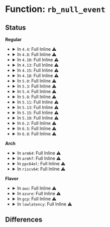 # Function: <code>rb_null_event</code>

## Status
<b>Regular</b>
<ul>
<li>
<details>
<summary>In <code>4.4</code>: Full Inline ⚠️</summary>

**Collision:** Unique Static

**Inline:** Full

**Transformation:** False

**Instances:**

```
In kernel/trace/ring_buffer.c (0)
Location: kernel/trace/ring_buffer.c:149
Inline: True
```
</details>
</li>
<li>
<details>
<summary>In <code>4.8</code>: Full Inline ⚠️</summary>

**Collision:** Unique Static

**Inline:** Full

**Transformation:** False

**Instances:**

```
In kernel/trace/ring_buffer.c (0)
Location: kernel/trace/ring_buffer.c:149
Inline: True
```
</details>
</li>
<li>
<details>
<summary>In <code>4.10</code>: Full Inline ⚠️</summary>

**Collision:** Unique Static

**Inline:** Full

**Transformation:** False

**Instances:**

```
In kernel/trace/ring_buffer.c (0)
Location: kernel/trace/ring_buffer.c:149
Inline: True
```
</details>
</li>
<li>
<details>
<summary>In <code>4.13</code>: Full Inline ⚠️</summary>

**Collision:** Unique Static

**Inline:** Full

**Transformation:** False

**Instances:**

```
In kernel/trace/ring_buffer.c (0)
Location: kernel/trace/ring_buffer.c:150
Inline: True
```
</details>
</li>
<li>
<details>
<summary>In <code>4.15</code>: Full Inline ⚠️</summary>

**Collision:** Unique Static

**Inline:** Full

**Transformation:** False

**Instances:**

```
In kernel/trace/ring_buffer.c (0)
Location: kernel/trace/ring_buffer.c:149
Inline: True
```
</details>
</li>
<li>
<details>
<summary>In <code>4.18</code>: Full Inline ⚠️</summary>

**Collision:** Unique Static

**Inline:** Full

**Transformation:** False

**Instances:**

```
In kernel/trace/ring_buffer.c (ffffffff8117ba50)
Location: kernel/trace/ring_buffer.c:155
Inline: True
Inline callers:
  - kernel/trace/ring_buffer.c:ring_buffer_read_page
  - kernel/trace/ring_buffer.c:ring_buffer_read_page
  - kernel/trace/ring_buffer.c:ring_buffer_read_page
  - kernel/trace/ring_buffer.c:rb_iter_peek
  - kernel/trace/ring_buffer.c:rb_buffer_peek
  - kernel/trace/ring_buffer.c:rb_advance_iter
  - kernel/trace/ring_buffer.c:rb_advance_reader
  - kernel/trace/ring_buffer.c:ring_buffer_discard_commit
  - kernel/trace/ring_buffer.c:ring_buffer_discard_commit
  - kernel/trace/ring_buffer.c:ring_buffer_event_length
```
</details>
</li>
<li>
<details>
<summary>In <code>5.0</code>: Full Inline ⚠️</summary>

**Collision:** Unique Static

**Inline:** Full

**Transformation:** False

**Instances:**

```
In kernel/trace/ring_buffer.c (ffffffff81188cab)
Location: kernel/trace/ring_buffer.c:156
Inline: True
Inline callers:
  - kernel/trace/ring_buffer.c:ring_buffer_read_page
  - kernel/trace/ring_buffer.c:ring_buffer_read_page
  - kernel/trace/ring_buffer.c:ring_buffer_read_page
  - kernel/trace/ring_buffer.c:rb_iter_peek
  - kernel/trace/ring_buffer.c:rb_buffer_peek
  - kernel/trace/ring_buffer.c:rb_advance_iter
  - kernel/trace/ring_buffer.c:rb_advance_reader
  - kernel/trace/ring_buffer.c:ring_buffer_discard_commit
  - kernel/trace/ring_buffer.c:ring_buffer_discard_commit
  - kernel/trace/ring_buffer.c:ring_buffer_event_length
```
</details>
</li>
<li>
<details>
<summary>In <code>5.3</code>: Full Inline ⚠️</summary>

**Collision:** Unique Static

**Inline:** Full

**Transformation:** False

**Instances:**

```
In kernel/trace/ring_buffer.c (ffffffff81196481)
Location: kernel/trace/ring_buffer.c:147
Inline: True
Inline callers:
  - kernel/trace/ring_buffer.c:ring_buffer_read_page
  - kernel/trace/ring_buffer.c:ring_buffer_read_page
  - kernel/trace/ring_buffer.c:ring_buffer_read_page
  - kernel/trace/ring_buffer.c:rb_iter_peek
  - kernel/trace/ring_buffer.c:rb_buffer_peek
  - kernel/trace/ring_buffer.c:rb_advance_iter
  - kernel/trace/ring_buffer.c:rb_advance_reader
  - kernel/trace/ring_buffer.c:ring_buffer_discard_commit
  - kernel/trace/ring_buffer.c:ring_buffer_discard_commit
  - kernel/trace/ring_buffer.c:ring_buffer_event_length
```
</details>
</li>
<li>
<details>
<summary>In <code>5.4</code>: Full Inline ⚠️</summary>

**Collision:** Unique Static

**Inline:** Full

**Transformation:** False

**Instances:**

```
In kernel/trace/ring_buffer.c (ffffffff811a1e51)
Location: kernel/trace/ring_buffer.c:148
Inline: True
Inline callers:
  - kernel/trace/ring_buffer.c:ring_buffer_read_page
  - kernel/trace/ring_buffer.c:ring_buffer_read_page
  - kernel/trace/ring_buffer.c:ring_buffer_read_page
  - kernel/trace/ring_buffer.c:rb_iter_peek
  - kernel/trace/ring_buffer.c:rb_buffer_peek
  - kernel/trace/ring_buffer.c:rb_advance_iter
  - kernel/trace/ring_buffer.c:rb_advance_reader
  - kernel/trace/ring_buffer.c:ring_buffer_discard_commit
  - kernel/trace/ring_buffer.c:ring_buffer_discard_commit
  - kernel/trace/ring_buffer.c:ring_buffer_event_length
```
</details>
</li>
<li>
<details>
<summary>In <code>5.8</code>: Full Inline ⚠️</summary>

**Collision:** Unique Static

**Inline:** Full

**Transformation:** False

**Instances:**

```
In kernel/trace/ring_buffer.c (ffffffff811b7de8)
Location: kernel/trace/ring_buffer.c:148
Inline: True
Inline callers:
  - kernel/trace/ring_buffer.c:ring_buffer_read_page
  - kernel/trace/ring_buffer.c:ring_buffer_read_page
  - kernel/trace/ring_buffer.c:ring_buffer_read_page
  - kernel/trace/ring_buffer.c:rb_iter_peek
  - kernel/trace/ring_buffer.c:rb_buffer_peek
  - kernel/trace/ring_buffer.c:rb_advance_reader
  - kernel/trace/ring_buffer.c:ring_buffer_discard_commit
  - kernel/trace/ring_buffer.c:ring_buffer_discard_commit
  - kernel/trace/ring_buffer.c:rb_iter_head_event
  - kernel/trace/ring_buffer.c:ring_buffer_event_length
```
</details>
</li>
<li>
<details>
<summary>In <code>5.11</code>: Full Inline ⚠️</summary>

**Collision:** Unique Static

**Inline:** Full

**Transformation:** False

**Instances:**

```
In kernel/trace/ring_buffer.c (ffffffff811b59a8)
Location: kernel/trace/ring_buffer.c:158
Inline: True
Inline callers:
  - kernel/trace/ring_buffer.c:ring_buffer_read_page
  - kernel/trace/ring_buffer.c:ring_buffer_read_page
  - kernel/trace/ring_buffer.c:ring_buffer_read_page
  - kernel/trace/ring_buffer.c:rb_iter_peek
  - kernel/trace/ring_buffer.c:rb_buffer_peek
  - kernel/trace/ring_buffer.c:rb_advance_reader
  - kernel/trace/ring_buffer.c:ring_buffer_discard_commit
  - kernel/trace/ring_buffer.c:ring_buffer_discard_commit
  - kernel/trace/ring_buffer.c:rb_iter_head_event
  - kernel/trace/ring_buffer.c:ring_buffer_event_length
```
</details>
</li>
<li>
<details>
<summary>In <code>5.13</code>: Full Inline ⚠️</summary>

**Collision:** Unique Static

**Inline:** Full

**Transformation:** False

**Instances:**

```
In kernel/trace/ring_buffer.c (ffffffff811b7288)
Location: kernel/trace/ring_buffer.c:158
Inline: True
Inline callers:
  - kernel/trace/ring_buffer.c:ring_buffer_read_page
  - kernel/trace/ring_buffer.c:ring_buffer_read_page
  - kernel/trace/ring_buffer.c:ring_buffer_read_page
  - kernel/trace/ring_buffer.c:rb_iter_peek
  - kernel/trace/ring_buffer.c:rb_buffer_peek
  - kernel/trace/ring_buffer.c:rb_advance_reader
  - kernel/trace/ring_buffer.c:ring_buffer_discard_commit
  - kernel/trace/ring_buffer.c:ring_buffer_discard_commit
  - kernel/trace/ring_buffer.c:rb_iter_head_event
  - kernel/trace/ring_buffer.c:ring_buffer_event_length
```
</details>
</li>
<li>
<details>
<summary>In <code>5.15</code>: Full Inline ⚠️</summary>

**Collision:** Unique Static

**Inline:** Full

**Transformation:** False

**Instances:**

```
In kernel/trace/ring_buffer.c (ffffffff811e150a)
Location: kernel/trace/ring_buffer.c:158
Inline: True
Inline callers:
  - kernel/trace/ring_buffer.c:ring_buffer_read_page
  - kernel/trace/ring_buffer.c:ring_buffer_read_page
  - kernel/trace/ring_buffer.c:ring_buffer_read_page
  - kernel/trace/ring_buffer.c:rb_iter_peek
  - kernel/trace/ring_buffer.c:rb_buffer_peek
  - kernel/trace/ring_buffer.c:rb_advance_reader
  - kernel/trace/ring_buffer.c:ring_buffer_discard_commit
  - kernel/trace/ring_buffer.c:ring_buffer_discard_commit
  - kernel/trace/ring_buffer.c:rb_iter_head_event
  - kernel/trace/ring_buffer.c:ring_buffer_event_length
```
</details>
</li>
<li>
<details>
<summary>In <code>5.19</code>: Full Inline ⚠️</summary>

**Collision:** Unique Static

**Inline:** Full

**Transformation:** False

**Instances:**

```
In kernel/trace/ring_buffer.c (ffffffff81218259)
Location: kernel/trace/ring_buffer.c:166
Inline: True
Inline callers:
  - kernel/trace/ring_buffer.c:ring_buffer_read_page
  - kernel/trace/ring_buffer.c:ring_buffer_read_page
  - kernel/trace/ring_buffer.c:ring_buffer_read_page
  - kernel/trace/ring_buffer.c:rb_iter_peek
  - kernel/trace/ring_buffer.c:rb_buffer_peek
  - kernel/trace/ring_buffer.c:rb_advance_reader
  - kernel/trace/ring_buffer.c:ring_buffer_discard_commit
  - kernel/trace/ring_buffer.c:ring_buffer_discard_commit
  - kernel/trace/ring_buffer.c:rb_iter_head_event
  - kernel/trace/ring_buffer.c:ring_buffer_event_length
```
</details>
</li>
<li>
<details>
<summary>In <code>6.2</code>: Full Inline ⚠️</summary>

**Collision:** Unique Static

**Inline:** Full

**Transformation:** False

**Instances:**

```
In kernel/trace/ring_buffer.c (ffffffff8126179e)
Location: kernel/trace/ring_buffer.c:166
Inline: True
Inline callers:
  - kernel/trace/ring_buffer.c:ring_buffer_read_page
  - kernel/trace/ring_buffer.c:ring_buffer_read_page
  - kernel/trace/ring_buffer.c:ring_buffer_read_page
  - kernel/trace/ring_buffer.c:rb_iter_peek
  - kernel/trace/ring_buffer.c:rb_buffer_peek
  - kernel/trace/ring_buffer.c:rb_advance_reader
  - kernel/trace/ring_buffer.c:ring_buffer_discard_commit
  - kernel/trace/ring_buffer.c:ring_buffer_discard_commit
  - kernel/trace/ring_buffer.c:rb_iter_head_event
  - kernel/trace/ring_buffer.c:ring_buffer_event_length
```
</details>
</li>
<li>
<details>
<summary>In <code>6.5</code>: Full Inline ⚠️</summary>

**Collision:** Unique Static

**Inline:** Full

**Transformation:** False

**Instances:**

```
In kernel/trace/ring_buffer.c (ffffffff81278821)
Location: kernel/trace/ring_buffer.c:166
Inline: True
Inline callers:
  - kernel/trace/ring_buffer.c:ring_buffer_read_page
  - kernel/trace/ring_buffer.c:ring_buffer_read_page
  - kernel/trace/ring_buffer.c:ring_buffer_read_page
  - kernel/trace/ring_buffer.c:rb_iter_peek
  - kernel/trace/ring_buffer.c:rb_buffer_peek
  - kernel/trace/ring_buffer.c:rb_advance_reader
  - kernel/trace/ring_buffer.c:ring_buffer_discard_commit
  - kernel/trace/ring_buffer.c:ring_buffer_discard_commit
  - kernel/trace/ring_buffer.c:rb_iter_head_event
  - kernel/trace/ring_buffer.c:ring_buffer_event_length
```
</details>
</li>
<li>
<details>
<summary>In <code>6.8</code>: Full Inline ⚠️</summary>

**Collision:** Unique Static

**Inline:** Full

**Transformation:** False

**Instances:**

```
In kernel/trace/ring_buffer.c (ffffffff812932f1)
Location: kernel/trace/ring_buffer.c:167
Inline: True
Inline callers:
  - kernel/trace/ring_buffer.c:ring_buffer_read_page
  - kernel/trace/ring_buffer.c:ring_buffer_read_page
  - kernel/trace/ring_buffer.c:ring_buffer_read_page
  - kernel/trace/ring_buffer.c:rb_iter_peek
  - kernel/trace/ring_buffer.c:rb_buffer_peek
  - kernel/trace/ring_buffer.c:rb_advance_reader
  - kernel/trace/ring_buffer.c:ring_buffer_discard_commit
  - kernel/trace/ring_buffer.c:ring_buffer_discard_commit
  - kernel/trace/ring_buffer.c:rb_iter_head_event
  - kernel/trace/ring_buffer.c:ring_buffer_event_length
```
</details>
</li>
</ul>
<b>Arch</b>
<ul>
<li>
<details>
<summary>In <code>arm64</code>: Full Inline ⚠️</summary>

**Collision:** Unique Static

**Inline:** Full

**Transformation:** False

**Instances:**

```
In kernel/trace/ring_buffer.c (ffff800010219164)
Location: kernel/trace/ring_buffer.c:148
Inline: True
Inline callers:
  - kernel/trace/ring_buffer.c:ring_buffer_read_page
  - kernel/trace/ring_buffer.c:ring_buffer_read_page
  - kernel/trace/ring_buffer.c:ring_buffer_read_page
  - kernel/trace/ring_buffer.c:rb_iter_peek
  - kernel/trace/ring_buffer.c:rb_buffer_peek
  - kernel/trace/ring_buffer.c:rb_advance_iter
  - kernel/trace/ring_buffer.c:rb_advance_reader
  - kernel/trace/ring_buffer.c:ring_buffer_discard_commit
  - kernel/trace/ring_buffer.c:ring_buffer_discard_commit
  - kernel/trace/ring_buffer.c:ring_buffer_event_length
```
</details>
</li>
<li>
<details>
<summary>In <code>armhf</code>: Full Inline ⚠️</summary>

**Collision:** Unique Static

**Inline:** Full

**Transformation:** False

**Instances:**

```
In kernel/trace/ring_buffer.c (c045ac70)
Location: kernel/trace/ring_buffer.c:148
Inline: True
Inline callers:
  - kernel/trace/ring_buffer.c:ring_buffer_read_page
  - kernel/trace/ring_buffer.c:ring_buffer_read_page
  - kernel/trace/ring_buffer.c:ring_buffer_read_page
  - kernel/trace/ring_buffer.c:rb_iter_peek
  - kernel/trace/ring_buffer.c:rb_buffer_peek
  - kernel/trace/ring_buffer.c:rb_advance_iter
  - kernel/trace/ring_buffer.c:rb_advance_reader
  - kernel/trace/ring_buffer.c:ring_buffer_discard_commit
  - kernel/trace/ring_buffer.c:ring_buffer_discard_commit
  - kernel/trace/ring_buffer.c:ring_buffer_event_length
```
</details>
</li>
<li>
<details>
<summary>In <code>ppc64el</code>: Full Inline ⚠️</summary>

**Collision:** Unique Static

**Inline:** Full

**Transformation:** False

**Instances:**

```
In kernel/trace/ring_buffer.c (c00000000029f188)
Location: kernel/trace/ring_buffer.c:148
Inline: True
Inline callers:
  - kernel/trace/ring_buffer.c:ring_buffer_read_page
  - kernel/trace/ring_buffer.c:ring_buffer_read_page
  - kernel/trace/ring_buffer.c:ring_buffer_read_page
  - kernel/trace/ring_buffer.c:rb_iter_peek
  - kernel/trace/ring_buffer.c:rb_buffer_peek
  - kernel/trace/ring_buffer.c:rb_advance_iter
  - kernel/trace/ring_buffer.c:rb_advance_reader
  - kernel/trace/ring_buffer.c:ring_buffer_discard_commit
  - kernel/trace/ring_buffer.c:ring_buffer_discard_commit
  - kernel/trace/ring_buffer.c:ring_buffer_event_length
```
</details>
</li>
<li>
<details>
<summary>In <code>riscv64</code>: Full Inline ⚠️</summary>

**Collision:** Unique Static

**Inline:** Full

**Transformation:** False

**Instances:**

```
In kernel/trace/ring_buffer.c (ffffffe000179dc6)
Location: kernel/trace/ring_buffer.c:148
Inline: True
Inline callers:
  - kernel/trace/ring_buffer.c:ring_buffer_read_page
  - kernel/trace/ring_buffer.c:ring_buffer_read_page
  - kernel/trace/ring_buffer.c:ring_buffer_read_page
  - kernel/trace/ring_buffer.c:rb_iter_peek
  - kernel/trace/ring_buffer.c:rb_buffer_peek
  - kernel/trace/ring_buffer.c:rb_advance_iter
  - kernel/trace/ring_buffer.c:rb_advance_reader
  - kernel/trace/ring_buffer.c:ring_buffer_discard_commit
  - kernel/trace/ring_buffer.c:ring_buffer_discard_commit
  - kernel/trace/ring_buffer.c:ring_buffer_event_length
```
</details>
</li>
</ul>
<b>Flavor</b>
<ul>
<li>
<details>
<summary>In <code>aws</code>: Full Inline ⚠️</summary>

**Collision:** Unique Static

**Inline:** Full

**Transformation:** False

**Instances:**

```
In kernel/trace/ring_buffer.c (ffffffff8119a471)
Location: kernel/trace/ring_buffer.c:148
Inline: True
Inline callers:
  - kernel/trace/ring_buffer.c:ring_buffer_read_page
  - kernel/trace/ring_buffer.c:ring_buffer_read_page
  - kernel/trace/ring_buffer.c:ring_buffer_read_page
  - kernel/trace/ring_buffer.c:rb_iter_peek
  - kernel/trace/ring_buffer.c:rb_buffer_peek
  - kernel/trace/ring_buffer.c:rb_advance_iter
  - kernel/trace/ring_buffer.c:rb_advance_reader
  - kernel/trace/ring_buffer.c:ring_buffer_discard_commit
  - kernel/trace/ring_buffer.c:ring_buffer_discard_commit
  - kernel/trace/ring_buffer.c:ring_buffer_event_length
```
</details>
</li>
<li>
<details>
<summary>In <code>azure</code>: Full Inline ⚠️</summary>

**Collision:** Unique Static

**Inline:** Full

**Transformation:** False

**Instances:**

```
In kernel/trace/ring_buffer.c (ffffffff8118d4f1)
Location: kernel/trace/ring_buffer.c:148
Inline: True
Inline callers:
  - kernel/trace/ring_buffer.c:ring_buffer_read_page
  - kernel/trace/ring_buffer.c:ring_buffer_read_page
  - kernel/trace/ring_buffer.c:ring_buffer_read_page
  - kernel/trace/ring_buffer.c:rb_iter_peek
  - kernel/trace/ring_buffer.c:rb_buffer_peek
  - kernel/trace/ring_buffer.c:rb_advance_iter
  - kernel/trace/ring_buffer.c:rb_advance_reader
  - kernel/trace/ring_buffer.c:ring_buffer_discard_commit
  - kernel/trace/ring_buffer.c:ring_buffer_discard_commit
  - kernel/trace/ring_buffer.c:ring_buffer_event_length
```
</details>
</li>
<li>
<details>
<summary>In <code>gcp</code>: Full Inline ⚠️</summary>

**Collision:** Unique Static

**Inline:** Full

**Transformation:** False

**Instances:**

```
In kernel/trace/ring_buffer.c (ffffffff81198241)
Location: kernel/trace/ring_buffer.c:148
Inline: True
Inline callers:
  - kernel/trace/ring_buffer.c:ring_buffer_read_page
  - kernel/trace/ring_buffer.c:ring_buffer_read_page
  - kernel/trace/ring_buffer.c:ring_buffer_read_page
  - kernel/trace/ring_buffer.c:rb_iter_peek
  - kernel/trace/ring_buffer.c:rb_buffer_peek
  - kernel/trace/ring_buffer.c:rb_advance_iter
  - kernel/trace/ring_buffer.c:rb_advance_reader
  - kernel/trace/ring_buffer.c:ring_buffer_discard_commit
  - kernel/trace/ring_buffer.c:ring_buffer_discard_commit
  - kernel/trace/ring_buffer.c:ring_buffer_event_length
```
</details>
</li>
<li>
<details>
<summary>In <code>lowlatency</code>: Full Inline ⚠️</summary>

**Collision:** Unique Static

**Inline:** Full

**Transformation:** False

**Instances:**

```
In kernel/trace/ring_buffer.c (ffffffff811a5e71)
Location: kernel/trace/ring_buffer.c:148
Inline: True
Inline callers:
  - kernel/trace/ring_buffer.c:ring_buffer_read_page
  - kernel/trace/ring_buffer.c:ring_buffer_read_page
  - kernel/trace/ring_buffer.c:ring_buffer_read_page
  - kernel/trace/ring_buffer.c:rb_iter_peek
  - kernel/trace/ring_buffer.c:rb_buffer_peek
  - kernel/trace/ring_buffer.c:rb_advance_iter
  - kernel/trace/ring_buffer.c:rb_advance_reader
  - kernel/trace/ring_buffer.c:ring_buffer_discard_commit
  - kernel/trace/ring_buffer.c:ring_buffer_discard_commit
  - kernel/trace/ring_buffer.c:ring_buffer_event_length
```
</details>
</li>
</ul>

## Differences
